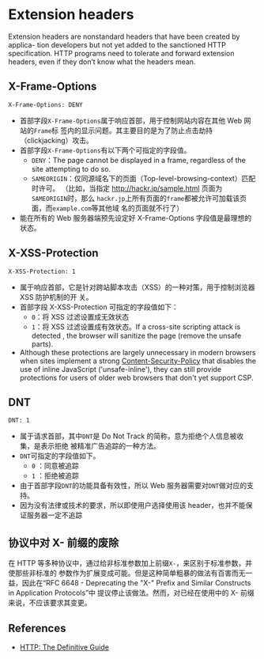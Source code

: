 # Extension headers
Extension headers are nonstandard headers that have been created by applica-
tion developers but not yet added to the sanctioned HTTP specification. HTTP
programs need to tolerate and forward extension headers, even if they don’t
know what the headers mean.


## X-Frame-Options
```
X-Frame-Options: DENY
```
* 首部字段`X-Frame-Options`属于响应首部，用于控制网站内容在其他 Web 网站的`Frame`标
签内的显示问题。其主要目的是为了防止点击劫持（clickjacking）攻击。
* 首部字段`X-Frame-Options`有以下两个可指定的字段值。
    * `DENY`：The page cannot be displayed in a frame, regardless of the site
    attempting to do so.
    * `SAMEORIGIN`：仅同源域名下的页面（Top-level-browsing-context）匹配时许可。
    （比如，当指定 http://hackr.jp/sample.html 页面为`SAMEORIGIN`时，那么
    `hackr.jp`上所有页面的`frame`都被允许可加载该页面，而`example.com`等其他域
    名的页面就不行了）
* 能在所有的 Web 服务器端预先设定好 X-Frame-Options 字段值是最理想的状态。


## X-XSS-Protection
```
X-XSS-Protection: 1
```
* 属于响应首部，它是针对跨站脚本攻击（XSS）的一种对策，用于控制浏览器 XSS 防护机制的开
关。
* 首部字段 X-XSS-Protection 可指定的字段值如下：
    * `0`：将 XSS 过滤设置成无效状态
    * `1`：将 XSS 过滤设置成有效状态。If a cross-site scripting attack is detected
    , the browser will sanitize the page (remove the unsafe parts).
* Although these protections are largely unnecessary in modern browsers when
sites implement a strong [Content-Security-Policy](https://developer.mozilla.org/en-US/docs/Web/HTTP/Headers/Content-Security-Policy)
that disables the use of inline JavaScript ('unsafe-inline'), they can still
provide protections for users of older web browsers that don't yet support CSP.


## DNT
```
DNT: 1
```
* 属于请求首部，其中`DNT`是 Do Not Track 的简称，意为拒绝个人信息被收集，是表示拒绝
被精准广告追踪的一种方法。
* `DNT`可指定的字段值如下。
    * `0` ：同意被追踪
    * `1` ：拒绝被追踪
* 由于首部字段`DNT`的功能具备有效性，所以 Web 服务器需要对`DNT`做对应的支持。
* 因为没有法律或技术的要求，所以即使用户选择使用该 header，也并不能保证服务器一定不追踪


## 协议中对 X- 前缀的废除
在 HTTP 等多种协议中，通过给非标准参数加上前缀`X-`，来区别于标准参数，并使那些非标准的
参数作为扩展变成可能。但是这种简单粗暴的做法有百害而无一益，因此在“RFC 6648 -
 Deprecating the "X-" Prefix and Similar Constructs in Application Protocols”中
提议停止该做法。然而，对已经在使用中的 X- 前缀来说，不应该要求其变更。


## References
* [HTTP: The Definitive Guide](https://book.douban.com/subject/1440226/)
